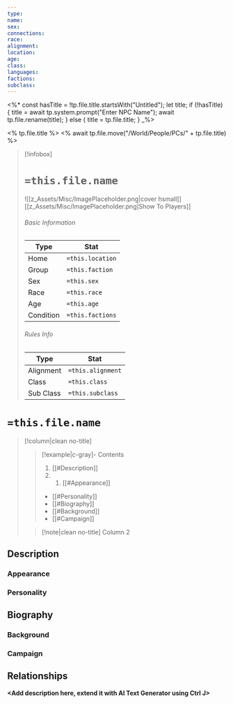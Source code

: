 ```yaml
---
type: 
name: 
sex: 
connections: 
race: 
alignment: 
location: 
age: 
class: 
languages: 
factions: 
subclass:
---
```

<%*
const hasTitle = !tp.file.title.startsWith("Untitled");
let title;
if (!hasTitle) {
    title = await tp.system.prompt("Enter NPC Name");
    await tp.file.rename(title);
} else {
    title = tp.file.title;
}
_%>

<% tp.file.title %>
<% await tp.file.move("/World/People/PCs/" + tp.file.title) %>

> [!infobox]
> # `=this.file.name`
> ![[z_Assets/Misc/ImagePlaceholder.png|cover hsmall]]
> [[z_Assets/Misc/ImagePlaceholder.png|Show To Players]]
> ###### Basic Information
> Type |  Stat |
> ---|---|
> Home | `=this.location` |
> Group | `=this.faction` |
> Sex | `=this.sex` |
> Race | `=this.race` |
> Age | `=this.age` |
> Condition | `=this.factions` |
> ###### Rules Info
> Type |  Stat |
> ---|---|
> Alignment | `=this.alignment` |
> Class | `=this.class` |
> Sub Class | `=this.subclass` |

# `=this.file.name`
> [!column|clean no-title] 
>> [!example|c-gray]- Contents
>> 1. [[#Description]]
>> 	1. 1. [[#Appearance]]
>> 	- [[#Personality]]
>> - [[#Biography]]
>> 	- [[#Background]]
>> 	- [[#Campaign]]
>
>> [!note|clean no-title] Column 2 



## Description
### Appearance
### Personality
## Biography
### Background
### Campaign
## Relationships


**<Add description here, extend it with AI Text Generator using Ctrl J>**


